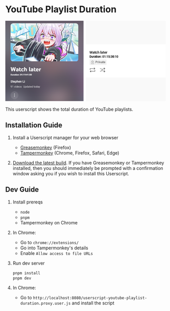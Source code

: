 # YouTube Playlist Duration

![](.github/img/preview.png)

This userscript shows the total duration of YouTube playlists.

## Installation Guide

1. Install a Userscript manager for your web browser
    * [Greasemonkey](https://addons.mozilla.org/en-US/firefox/addon/greasemonkey/) (Firefox)
    * [Tampermonkey](https://www.tampermonkey.net/) (Chrome, Firefox, Safari, Edge)

2. [Download the latest build](https://github.com/Trinovantes/userscript-youtube-playlist-duration/releases/download/latest/userscript-youtube-playlist-duration.user.js). If you have Greasemonkey or Tampermonkey installed, then you should immediately be prompted with a confirmation window asking you if you wish to install this Userscript.

## Dev Guide

1. Install prereqs

    * `node`
    * `pnpm`
    * Tampermonkey on Chrome

2. In Chrome:

    * Go to `chrome://extensions/`
    * Go into Tampermonkey's details
    * Enable `Allow access to file URLs`

3. Run dev server

    ```
    pnpm install
    pnpm dev
    ```

4. In Chrome:

    * Go to `http://localhost:8080/userscript-youtube-playlist-duration.proxy.user.js` and install the script
